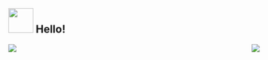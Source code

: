 ## <img src="https://i.pinimg.com/originals/f3/d3/56/f3d35634ce49ee4e1362685560a6cd2f.gif" width="50px" /> Hello!

<!-- ![Audrey's GitHub stats](https://github-readme-stats.vercel.app/api?username=audreyfabiola&show_icons=true&theme=rose_pine)

[![Top Langs](https://github-readme-stats.vercel.app/api/top-langs/?username=audreyfabiola&layout=compact&theme=rose_pine)](https://github.com/audreyfabiola/github-readme-stats)

 -->
 
<!-- ### <img src="https://raw.githubusercontent.com/alexnaiman/alexnaiman/master/resources/stats.png" width="35px" /> Some stats
 -->
 
<p align="right">
<img align="left" src="https://github-readme-stats-sigma-five.vercel.app/api?username=audreyfabiola&theme=rose_pine&show_icons=true" />

<img  float="right" src="https://github-readme-stats-sigma-five.vercel.app/api/top-langs/?username=audreyfabiola&theme=rose_pine&show_icons=true" />

</p>
